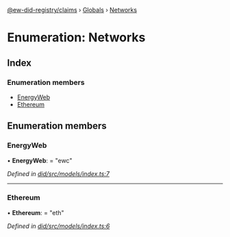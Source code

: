 [@ew-did-registry/claims](../README.md) › [Globals](../globals.md) › [Networks](networks.md)

# Enumeration: Networks

## Index

### Enumeration members

* [EnergyWeb](networks.md#energyweb)
* [Ethereum](networks.md#ethereum)

## Enumeration members

###  EnergyWeb

• **EnergyWeb**: = "ewc"

*Defined in [did/src/models/index.ts:7](https://github.com/energywebfoundation/ew-did-registry/blob/42a382a/packages/did/src/models/index.ts#L7)*

___

###  Ethereum

• **Ethereum**: = "eth"

*Defined in [did/src/models/index.ts:6](https://github.com/energywebfoundation/ew-did-registry/blob/42a382a/packages/did/src/models/index.ts#L6)*
